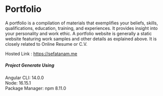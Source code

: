 # Portfolio

A portfolio is a compilation of materials that exemplifies your beliefs, skills, qualifications, education, training, and experiences. It provides insight into your personality and work ethic. A portfolio website is generally a static website featuring work samples and other details as explained above. It is closely related to Online Resume or C.V.
<br>

Hosted Link : https://sefatanam.me
<br>


#####  __Project Generate Using__
Angular CLI: 14.0.0 <br>
Node: 16.15.1<br>
Package Manager: npm 8.11.0 
